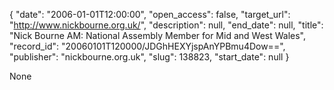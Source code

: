 {
  "date": "2006-01-01T12:00:00", 
  "open_access": false, 
  "target_url": "http://www.nickbourne.org.uk/", 
  "description": null, 
  "end_date": null, 
  "title": "Nick Bourne AM: National Assembly Member for Mid and West Wales", 
  "record_id": "20060101T120000/JDGhHEXYjspAnYPBmu4Dow==", 
  "publisher": "nickbourne.org.uk", 
  "slug": 138823, 
  "start_date": null
}

None
